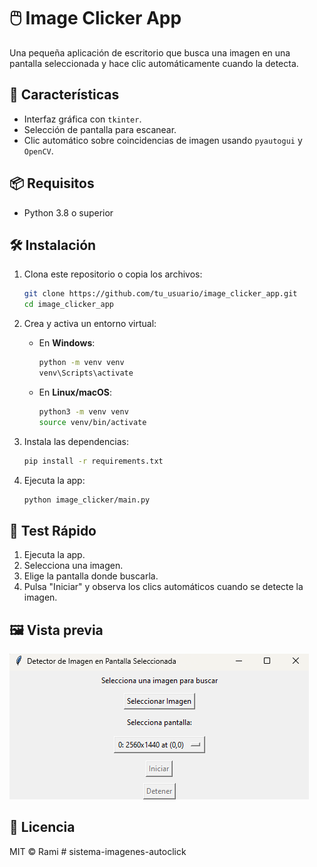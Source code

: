 # 🖱️ Image Clicker App

Una pequeña aplicación de escritorio que busca una imagen en una pantalla seleccionada y hace clic automáticamente cuando la detecta.

## 🚀 Características

- Interfaz gráfica con `tkinter`.
- Selección de pantalla para escanear.
- Clic automático sobre coincidencias de imagen usando `pyautogui` y `OpenCV`.

## 📦 Requisitos

- Python 3.8 o superior

## 🛠 Instalación

1. Clona este repositorio o copia los archivos:

   ```bash
   git clone https://github.com/tu_usuario/image_clicker_app.git
   cd image_clicker_app
   ```

2. Crea y activa un entorno virtual:

   - En **Windows**:

     ```bash
     python -m venv venv
     venv\Scripts\activate
     ```

   - En **Linux/macOS**:

     ```bash
     python3 -m venv venv
     source venv/bin/activate
     ```

3. Instala las dependencias:

   ```bash
   pip install -r requirements.txt
   ```

4. Ejecuta la app:

   ```bash
   python image_clicker/main.py
   ```

## 🧪 Test Rápido

1. Ejecuta la app.
2. Selecciona una imagen.
3. Elige la pantalla donde buscarla.
4. Pulsa "Iniciar" y observa los clics automáticos cuando se detecte la imagen.

## 🖼️ Vista previa

![App UI](demo.png)

## 📄 Licencia

MIT © Rami
#   s i s t e m a - i m a g e n e s - a u t o c l i c k 
 
 
